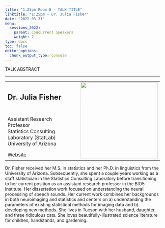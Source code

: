 ```yaml
---
title: "1:25pm Room B - TALK TITLE"
linktitle: "1:25pm - Dr. Julia Fisher"
date: "2022-03-31"
menu:
  sessions_2022:
    parent: Concurrent Speakers
    weight: 7
type: docs
toc: false
editor_options:
  chunk_output_type: console
---
```


<p>TALK ABSTRACT</p>

<hr style="width: 100%; text-align: center; margin-left: 0;" />


<TABLE class="bio-table">
<TR>
<TD width=70%><h2>Dr. Julia Fisher</h2></TD>

<TD>
<TD ROWSPAN="4"><img style="float: right;" src="/img/julia-fisher.jpg" width="250" /></TD>
</TR>
<TR>
<TD ROWSPAN="3">
  <p>Assistant Research Professor<br>
  Statistics Consulting Laboratory (StatLab)<br>
  University of Arizona</p>
  <i class="fa fa-link"></i> <a href="https://cb2.uahs.arizona.edu/profile/julia-fisher-phd" target="_blank" rel="noopener">Website</a><br>
</TD>
<TD>
</TD>
</TR>
<TR>
<TD>
</TD>
</TR>
</TABLE>
<p>Dr. Fisher received her M.S. in statistics and her Ph.D. in linguistics from the University of Arizona.  Subsequently, she spent a couple years working as a staff statistician in the Statistics Consulting Laboratory before transitioning to her current position as an assistant research professor in the BIO5 Institute.  Her dissertation work focused on understanding the neural processing of speech sounds.  Her current work combines her backgrounds in both neuroimaging and statistics and centers on a) understanding the parameters of existing statistical methods for imaging data and b) developing new methods.  She lives in Tucson with her husband, daughter, and three ridiculous cats.  She loves beautifully-illustrated science literature for children, handstands, and gardening.</p>